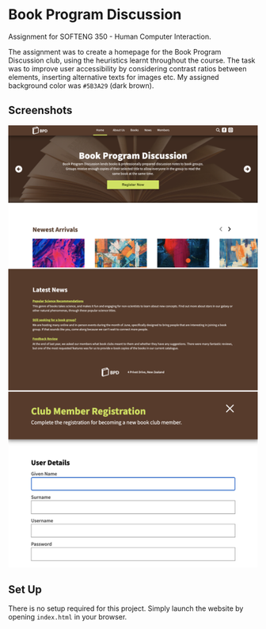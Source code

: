 # Book Program Discussion

Assignment for SOFTENG 350 - Human Computer Interaction.

The assignment was to create a homepage for the Book Program Discussion club, using the heuristics learnt throughout the course. The task was to improve user accessibility by considering contrast ratios between elements, inserting alternative texts for images etc. My assigned background color was ```#5B3A29``` (dark brown).

## Screenshots

<img width="700px" src="./screenshots/homepage-top.png">

<img width="700px" src="./screenshots/homepage-bottom.png">

<img width="700px" src="./screenshots/form.png">

## Set Up

There is no setup required for this project. Simply launch the website by opening ```index.html``` in your browser.
